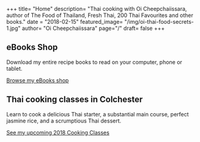 +++
title= "Home"
description= "Thai cooking with Oi Cheepchaiissara, author of The Food of Thailand, Fresh Thai, 200 Thai Favourites and other books."
date = "2018-02-15"
featured_image= "/img/oi-thai-food-secrets-1.jpg"
author= "Oi Cheepchaiissara"
page="/"
draft= false
+++

## eBooks Shop

Download my entire recipe books to read on your computer, phone or tablet.

[Browse my eBooks shop](/shop)

## Thai cooking classes in Colchester

Learn to cook a delicious Thai starter, a substantial main course, perfect jasmine rice, and a scrumptious Thai dessert. 

[See my upcoming 2018 Cooking Classes](/colchester-cooking-classes)